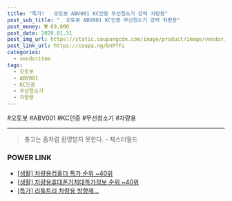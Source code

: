 ```yaml
--- 
title: "특가!   오토봇 ABV001 KC인증 무선청소기 강력 차량용" 
post_sub_title: "  오토봇 ABV001 KC인증 무선청소기 강력 차량용" 
post_money: ₩ 69,000 
post_date: 2020.01.31 
post_img_url: https://static.coupangcdn.com/image/product/image/vendoritem/2019/10/02/5035383062/eede8352-949a-477f-b192-69cf2b273b73.jpg 
post_link_url: https://coupa.ng/bnPfFi 
categories: 
  - vendoritem 
tags: 
  - 오토봇 
  - ABV001 
  - KC인증 
  - 무선청소기 
  - 차량용 
--- 
```

  #오토봇 #ABV001 #KC인증 #무선청소기 #차량용 
<hr> 

> 충고는 좀처럼 환영받지 못한다. - 체스터필드 


### POWER LINK

* <a href="https://blog.naver.com/sakai111/221786917646" target="_blank"> [생활] 차량용컵홀더 특가 순위 ~40위</a>
* <a href="https://blog.naver.com/fasyy4321/221773775974" target="_blank"> [생활] 차량용휴대폰거치대특가정보 순위 ~40위</a>
* <a href="https://blog.naver.com/an0733/221791570112" target="_blank">[특가] 리틀트리 차량용 방향제...</a>
